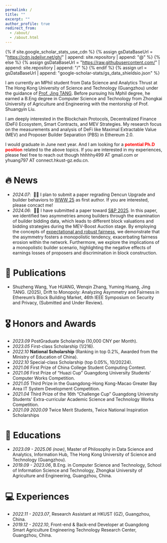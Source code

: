 ```yaml
---
permalink: /
title: ""
excerpt: ""
author_profile: true
redirect_from: 
  - /about/
  - /about.html
---
```


{% if site.google_scholar_stats_use_cdn %}
{% assign gsDataBaseUrl = "https://cdn.jsdelivr.net/gh/" | append: site.repository | append: "@" %}
{% else %}
{% assign gsDataBaseUrl = "https://raw.githubusercontent.com/" | append: site.repository | append: "/" %}
{% endif %}
{% assign url = gsDataBaseUrl | append: "google-scholar-stats/gs_data_shieldsio.json" %}

<span class='anchor' id='about-me'></span>

I am currently an MPhil student from Data Science and Analytics Thrust at The Hong Kong University of Science and Technology (Guangzhou) under the guidance of [Prof. Jing TANG](https://sites.google.com/view/jtang). Before pursuing his Mphil degree, he earned a B.Eng degree in Computer Science and Technology from Zhongkai University of Agriculture and Engineering with the mentorship of Prof. Shuangyin Liu.

I am deeply interested in the Blockchain Protocols, Decentralized Finance (DeFi) Ecosystem, Smart Contracts, and MEV Strategies. My research focus on the measurements and analysis of DeFi like Maximal Extractable Value (MEV) and Proposer Builder Separation (PBS) in Ethereum 2.0.

I would graduate in June next year. And I am looking for a **<font color=red>potential Ph.D position</font>** related to the above topics. If you are interested in my experiences, please feel free to reach out though hhhhhy499 AT gmail.com or yhuang797 AT connect.hkust-gz.edu.cn.


# 🔥 News
- *2024.07*: &nbsp;🎉🎉 I plan to submit a paper regrading Dencun Upgrade and builder behaviors to [WWW 25](https://hyue0768.github.io) as first author. If you are interested, please concact me!
- *2024.06*: &nbsp;🎉🎉 I have submitted a paper toward [S&P 2025](https://sp2025.ieee-security.org/). In this paper, we identified two asymmetries among builders through the examination of builder bidding data, which leads to different block valuations and bidding strategies during the MEV-Boost Auction stage. By employing the concepts of [expectational and robust fairness](https://dl.acm.org/doi/pdf/10.1145/3448016.3457285), we demonstrate that the asymmetry fosters a monopolistic tendency, exacerbating fairness erosion within the network. Furthermore, we explore the implications of a monopolistic builder scenario, highlighting the negative effects of earnings losses of proposers and discrimination in block construction.


# 📝 Publications
- Shuzheng Wang, Yue HUANG, Wenqin Zhang, Yuming Huang, Jing TANG. (2025), Drift to Monopoly: Analyzing Asymmetry and Fairness in Ethereum’s Block Building Market, 46th IEEE Symposium on Security and Privacy, (Submitted and Under Review).


# 🎖 Honors and Awards
- *2023.09* PostGraduate Scholarship (10,000 CNY per Month).
- *2023.05* First-class Scholarship (1/216).
- *2022.10* **National Scholarship** (Ranking in top 0.2%, Awarded from the Ministry of Education of China). 
- *2022.10* Special-class Scholarship (top 0.05%, 10/20224).
- *2021.06* First Prize of China College Student Computing Contest.
- *2021.06* First Prize of “Huazi Cup” Guangdong University Students' Computer Works Competition.
- *2021.05* Third Prize in the Guangdong-Hong Kong-Macao Greater Bay Area IT System Development Competition.
- *2021.04* Third Prize of the 16th “Challenge Cup” Guangdong University Students' Extra-curricular Academic Science and Technology Works Competition.
- *2021.09* *2020.09* Twice Merit Students, Twice National Inspiration Scholarships


# 📖 Educations
- *2023.09 - 2025.06 (now)*, Master of Philosophy in Data Science and Analytics, Information Hub, The Hong Kong University of Science and Technology (Guangzhou). 
- *2019.09 - 2023.06*, B.Eng. in Computer Science and Technology, School of Information Science and Technology, Zhongkai University of Agriculture and Engineering, Guangzhou, China. 


# 💻 Experiences
- *2022.11 - 2023.07*, Research Assistant at HKUST (GZ), Guangzhou, China.
- *2019.12 - 2022.10*, Front-end & Back-end Developer at Guangdong Smart Agriculture Engineering Technology Research Center, Guangzhou, China.

